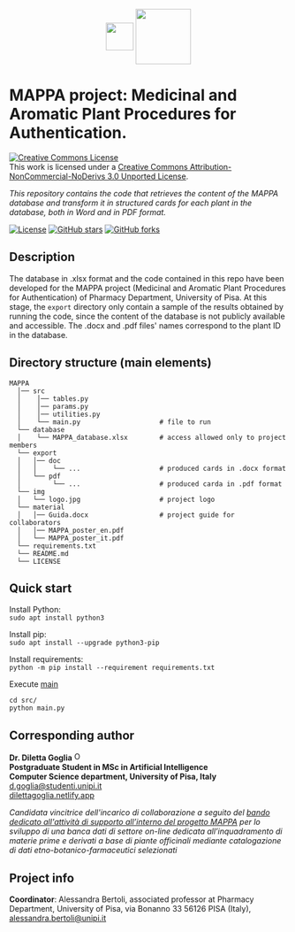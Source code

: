 <p align="center">
    <img align="center" src='https://www.farm.unipi.it/wp-content/uploads/2021/11/Logo_Farmacia-e1638259967379.png' width="50px">
    <img align='center' src='https://dscm.dcci.unipi.it/images/news/logo_unipi_blu.jpg' width='100px'>
</p>


# MAPPA project: Medicinal and Aromatic Plant Procedures for Authentication.
<a rel="license" href="http://creativecommons.org/licenses/by-nc-nd/3.0/"><img alt="Creative Commons License" style="border-width:0" src="https://i.creativecommons.org/l/by-nc-nd/3.0/88x31.png" /></a><br />This work is licensed under a <a rel="license" href="http://creativecommons.org/licenses/by-nc-nd/3.0/">Creative Commons Attribution-NonCommercial-NoDerivs 3.0 Unported License</a>.

_This repository contains the code that retrieves the content of the MAPPA database and
transform it in structured cards for each plant in the database, both in Word and in PDF format._

<a href="https://github.com/dilettagoglia/MAPPA/blob/main/LICENSE"><img src="https://img.shields.io/github/license/dilettagoglia/MAPPA" alt="License" /></a>
<a href="https://github.com/dilettagoglia/MAPPA/stargazers"><img src="https://img.shields.io/github/stars/dilettagoglia/MAPPA" alt="GitHub stars" /></a>
<a href="https://github.com/dilettagoglia/MAPPA/network/members"><img alt="GitHub forks" src="https://img.shields.io/github/forks/dilettagoglia/MAPPA" /></a>

## Description
The database in .xlsx format and the code contained in this repo have been developed for the 
MAPPA project (Medicinal and Aromatic Plant Procedures for Authentication) of Pharmacy Department, University of Pisa.
At this stage, the `export` directory only contain a sample of the results obtained by running the code, since the content
of the database is not publicly available and accessible. The .docx and .pdf files' names correspond to the plant ID in the database.

## Directory structure (main elements)
```
MAPPA
  │── src
  │    │── tables.py                   
  │    │── params.py                          
  │    │── utilities.py
  │    └── main.py                    # file to run
  └── database
  │    └── MAPPA_database.xlsx        # access allowed only to project members
  └── export
  │   │── doc      
  │   │    └── ...                    # produced cards in .docx format
  │   └── pdf     
  │        └── ...                    # produced carda in .pdf format
  └── img          
  │   └── logo.jpg                    # project logo 
  └── material          
  │   │── Guida.docx                  # project guide for collaborators 
  │   │── MAPPA_poster_en.pdf
  │   └── MAPPA_poster_it.pdf
  └── requirements.txt
  └── README.md
  └── LICENSE  
```

## Quick start
Install Python:<br>
`sudo apt install python3`

Install pip:<br>
`sudo apt install --upgrade python3-pip`

Install requirements:<br>
`python -m pip install --requirement requirements.txt`

Execute [main](src/main.py)
```
cd src/
python main.py
```

## Corresponding author
**Dr. Diletta Goglia** <a href="https://orcid.org/0000-0002-2622-7495"><img alt="ORCID logo" src="https://info.orcid.org/wp-content/uploads/2019/11/orcid_16x16.png" width="16" height="16" /></a> <br/>
**Postgraduate Student in MSc in Artificial Intelligence** <br/>
**Computer Science department, University of Pisa, Italy** <br/>
[d.goglia@studenti.unipi.it](mailto:d.goglia@studenti.unipi.it) <br/>
[dilettagoglia.netlify.app](https://www.dilettagoglia.netlify.app) 

_Candidata vincitrice dell'incarico di collaborazione a seguito del [bando dedicato 
all'attività di supporto all’interno del progetto MAPPA](https://www.farm.unipi.it/wp-content/uploads/2022/04/PD-253-prot-1986-del-12-04-2022-Bando-PSd-Bertoli_150-ore.pdf) per lo sviluppo di una banca 
dati di settore on-line dedicata all’inquadramento di materie prime e derivati 
a base di piante officinali mediante catalogazione di dati etno-botanico-farmaceutici selezionati_


## Project info
**Coordinator**: Alessandra Bertoli, associated professor at Pharmacy Department, University of Pisa,
via Bonanno 33 56126 PISA (Italy), [alessandra.bertoli@unipi.it](mailto:alessandra.bertoli@unipi.it)
